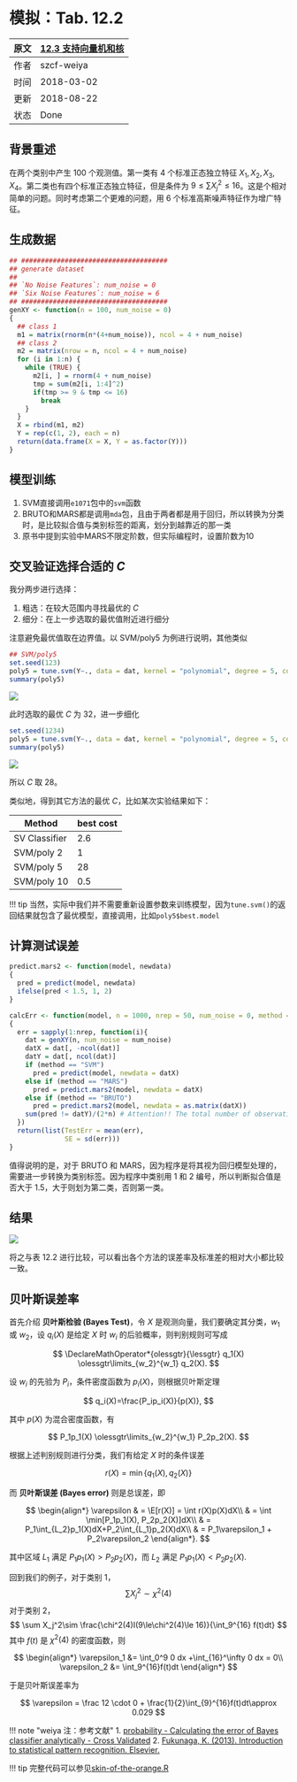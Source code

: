 # 模拟：Tab. 12.2

|  原文  | [12.3 支持向量机和核](../../12-Support-Vector-Machines-and-Flexible-Discriminants/12.3-Support-Vector-Machines-and-Kernels/index.html) |
| ---- | ---------------------------------------- |
| 作者   | szcf-weiya                               |
| 时间   | 2018-03-02                               |
| 更新| 2018-08-22|
|状态|Done| 

## 背景重述

在两个类别中产生 $100$ 个观测值。第一类有 $4$ 个标准正态独立特征 $X_1,X_2,X_3,X_4$。第二类也有四个标准正态独立特征，但是条件为 $9\le \sum X_j^2\le 16$。这是个相对简单的问题。同时考虑第二个更难的问题，用 $6$ 个标准高斯噪声特征作为增广特征。

## 生成数据

```r
## #####################################
## generate dataset
## 
## `No Noise Features`: num_noise = 0
## `Six Noise Features`: num_noise = 6
## #####################################
genXY <- function(n = 100, num_noise = 0)
{
  ## class 1
  m1 = matrix(rnorm(n*(4+num_noise)), ncol = 4 + num_noise)
  ## class 2
  m2 = matrix(nrow = n, ncol = 4 + num_noise)
  for (i in 1:n) {
    while (TRUE) {
      m2[i, ] = rnorm(4 + num_noise)
      tmp = sum(m2[i, 1:4]^2)
      if(tmp >= 9 & tmp <= 16)
        break
    }
  }
  X = rbind(m1, m2)
  Y = rep(c(1, 2), each = n)
  return(data.frame(X = X, Y = as.factor(Y)))
}
```

## 模型训练

1. SVM直接调用`e1071`包中的`svm`函数
2. BRUTO和MARS都是调用`mda`包，且由于两者都是用于回归，所以转换为分类时，是比较拟合值与类别标签的距离，划分到越靠近的那一类
3. 原书中提到实验中MARS不限定阶数，但实际编程时，设置阶数为10

## 交叉验证选择合适的 $C$

我分两步进行选择：

1. 粗选：在较大范围内寻找最优的 $C$
2. 细分：在上一步选取的最优值附近进行细分

注意避免最优值取在边界值。以 SVM/poly5 为例进行说明，其他类似

```r
## SVM/poly5
set.seed(123)
poly5 = tune.svm(Y~., data = dat, kernel = "polynomial", degree = 5, cost = 2^(-4:8))
summary(poly5)
```

![](poly5_cv_1.PNG)

此时选取的最优 $C$ 为 $32$，进一步细化

```r
set.seed(1234)
poly5 = tune.svm(Y~., data = dat, kernel = "polynomial", degree = 5, cost = seq(16, 64, by = 2))
summary(poly5)
```

![](poly5_cv_2.PNG)

所以 $C$ 取 $28$。

类似地，得到其它方法的最优 $C$，比如某次实验结果如下：

|Method|best cost|
|---|---|
|SV Classifier|2.6 |  
|SVM/poly 2| 1|
|SVM/poly 5| 28|
|SVM/poly 10| 0.5|

!!! tip
    当然，实际中我们并不需要重新设置参数来训练模型，因为`tune.svm()`的返回结果就包含了最优模型，直接调用，比如`poly5$best.model`


## 计算测试误差

```r
predict.mars2 <- function(model, newdata)
{
  pred = predict(model, newdata)
  ifelse(pred < 1.5, 1, 2)
}

calcErr <- function(model, n = 1000, nrep = 50, num_noise = 0, method = "SVM")
{
  err = sapply(1:nrep, function(i){
    dat = genXY(n, num_noise = num_noise)
    datX = dat[, -ncol(dat)]
    datY = dat[, ncol(dat)]
    if (method == "SVM")
      pred = predict(model, newdata = datX)
    else if (method == "MARS")
      pred = predict.mars2(model, newdata = datX)
    else if (method == "BRUTO")
      pred = predict.mars2(model, newdata = as.matrix(datX))
    sum(pred != datY)/(2*n) # Attention!! The total number of observations is 2n, not n
  })
  return(list(TestErr = mean(err),
              SE = sd(err)))
}
```

值得说明的是，对于 BRUTO 和 MARS，因为程序是将其视为回归模型处理的，需要进一步转换为类别标签。因为程序中类别用 $1$ 和 $2$ 编号，所以判断拟合值是否大于 $1.5$，大于则划为第二类，否则第一类。

## 结果

![](res_all_noise.PNG)

将之与表 12.2 进行比较，可以看出各个方法的误差率及标准差的相对大小都比较一致。

## 贝叶斯误差率

首先介绍 **贝叶斯检验 (Bayes Test)**，令 $X$ 是观测向量，我们要确定其分类，$w_1$ 或 $w_2$，设 $q_i(X)$ 是给定 $X$ 时 $w_i$ 的后验概率，则判别规则可写成

$$
\DeclareMathOperator*{olessgtr}{\lessgtr}
q_1(X) \olessgtr\limits_{w_2}^{w_1} q_2(X).
$$

设 $w_i$ 的先验为 $P_i$，条件密度函数为 $p_i(X)$，则根据贝叶斯定理

$$
q_i(X)=\frac{P_ip_i(X)}{p(X)},
$$

其中 $p(X)$ 为混合密度函数，有

$$
P_1p_1(X) \olessgtr\limits_{w_2}^{w_1} P_2p_2(X).
$$

根据上述判别规则进行分类，我们有给定 $X$ 时的条件误差 

$$
r(X) = \min\{q_1(X), q_2(X)\}
$$

而 **贝叶斯误差 (Bayes error)** 则是总误差，即

$$
\begin{align*}
\varepsilon & = \E[r(X)] = \int r(X)p(X)dX\\
& = \int \min[P_1p_1(X), P_2p_2(X)]dX\\
& = P_1\int_{L_2}p_1(X)dX+P_2\int_{L_1}p_2(X)dX\\
& = P_1\varepsilon_1 + P_2\varepsilon_2
\end{align*}.
$$

其中区域 $L_1$ 满足 $P_1p_1(X)>P_2p_2(X)$，而 $L_2$ 满足 $P_1p_1(X) < P_2p_2(X)$.

回到我们的例子，对于类别 $1$，
$$
\sum X_j^2\sim \chi^2(4)
$$
对于类别 $2$，
$$
\sum X_j^2\sim \frac{\chi^2(4)I(9\le\chi^2(4)\le 16)}{\int_9^{16} f(t)dt}
$$
其中 $f(t)$ 是 $\chi^2(4)$ 的密度函数，则

$$
\begin{align*}
\varepsilon_1 &= \int_0^9 0 dx +\int_{16}^\infty 0 dx = 0\\
\varepsilon_2 &= \int_9^{16}f(t)dt
\end{align*}
$$

于是贝叶斯误差率为

$$
\varepsilon = \frac 12 \cdot 0 +
\frac{1}{2}\int_{9}^{16}f(t)dt\approx 0.029
$$

!!! note "weiya 注：参考文献"
    1. [probability - Calculating the error of Bayes classifier analytically - Cross Validated](https://stats.stackexchange.com/questions/4949/calculating-the-error-of-bayes-classifier-analytically)
    2. [Fukunaga, K. (2013). Introduction to statistical pattern recognition. Elsevier.](../references/ISPR.pdf)

!!! tip
    完整代码可以参见[skin-of-the-orange.R](https://github.com/szcf-weiya/ESL-CN/blob/master/docs/notes/SVM/skin-of-the-orange.R)